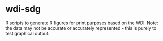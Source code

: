 # wdi-sdg

R scripts to generate R figures for print purposes based on the WDI. Note: the data may not be accurate or accurately represented - this is purely to test graphical output.
